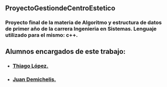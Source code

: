 <h2>ProyectoGestiondeCentroEstetico</h2>
<h3>
Proyecto final de la materia de Algoritmo y estructura de datos de primer año de la carrera Ingenieria en Sistemas. Lenguaje utilizado para el mismo: c++.
</h3>
<h2>
Alumnos encargados de este trabajo:
</h2>
  <ul>
    <li><a href="https://github.com/ThiagoLopezA"><h3>Thiago López.</h3></a></li>
    <li><a href="https://github.com/Juandd03"><h3>Juan Demichelis.</h3></a></li>
  </ul>
